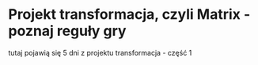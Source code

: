 # Projekt transformacja, czyli Matrix - poznaj reguły gry 

tutaj pojawią się 5 dni z projektu transformacja - część 1
